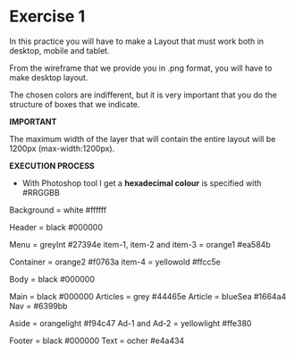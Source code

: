 # Exercise 1

In this practice you will have to make a Layout that must work both in
desktop, mobile and tablet.

From the wireframe that we provide you in .png format, you will have to make desktop layout.

The chosen colors are indifferent, but it is very important that you do the structure of boxes that we indicate.

**IMPORTANT**

The maximum width of the layer that will contain the entire layout will be 1200px (max-width:1200px).

**EXECUTION PROCESS**

- With Photoshop tool I get a **hexadecimal colour** is specified with #RRGGBB

Background = white #ffffff

Header = black #000000

Menu = greyInt #27394e
item-1, item-2 and item-3 = orange1 #ea584b

Container = orange2 #f0763a
item-4 = yellowold #ffcc5e

Body = black #000000

Main = black #000000
Articles = grey #44465e
Article = blueSea #1664a4
Nav = #6399bb

Aside = orangelight #f94c47
Ad-1 and Ad-2 = yellowlight #ffe380

Footer = black #000000
Text = ocher #e4a434
